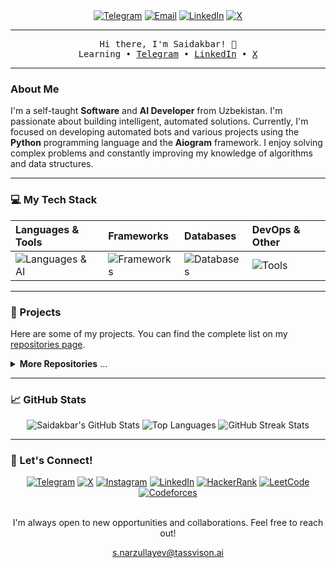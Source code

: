 <div align="center">
  <a href="https://t.me/NarzullayevMe"><img src="https://img.shields.io/badge/Telegram-26A5E4?style=for-the-badge&logo=telegram&logoColor=white" alt="Telegram" /></a>
  <a href="mailto:s.narzullayev@tassvison.ai"><img src="https://img.shields.io/badge/Email-D14836?style=for-the-badge&logo=gmail&logoColor=white" alt="Email" /></a>
  <a href="https://www.linkedin.com/in/narzullayevme/"><img src="https://img.shields.io/badge/LinkedIn-0077B5?style=for-the-badge&logo=linkedin&logoColor=white" alt="LinkedIn" /></a>
  <a href="https://x.com/NarzullayevMe"><img src="https://img.shields.io/badge/X-000000?style=for-the-badge&logo=x&logoColor=white" alt="X" /></a>
</div>

---

<div align="center">
  <samp>
    Hi there, I'm Saidakbar! 👋
    <br>
    <span>Learning</span> •
    <a href="https://t.me/NarzullayevMe" rel="nofollow">Telegram</a> •
    <a href="https://www.linkedin.com/in/narzullayevme/" rel="nofollow">LinkedIn</a> •
    <a href="https://x.com/NarzullayevMe" rel="nofollow">X</a>
  </samp>
</div>

---

### About Me

I'm a self-taught **Software** and **AI Developer** from Uzbekistan. I'm passionate about building intelligent, automated solutions. Currently, I'm focused on developing automated bots and various projects using the **Python** programming language and the **Aiogram** framework. I enjoy solving complex problems and constantly improving my knowledge of algorithms and data structures.

---

### 💻 My Tech Stack

| Languages & Tools | Frameworks | Databases | DevOps & Other |
| :--- | :--- | :--- | :--- |
| <img src="https://skillicons.dev/icons?i=python,pytorch,tensorflow,sklearn" alt="Languages & AI" /> | <img src="https://skillicons.dev/icons?i=fastapi,aiogram" alt="Frameworks" /> | <img src="https://skillicons.dev/icons?i=postgres,sqlite" alt="Databases" /> | <img src="https://skillicons.dev/icons?i=git,docker,vscode,linux" alt="Tools" /> |

---

### 🚀 Projects

Here are some of my projects. You can find the complete list on my [repositories page](https://github.com/menarzullayev?tab=repositories).

<details>
<summary><b>More Repositories</b> ...</summary>
<br>

| Project Name | GitHub | Stars | Last Commit |
| :--- | :--- | :---: | :---: |
| Your Project 1 | <a href="https://github.com/menarzullayev/your-project-1">#Github</a> | <img src="https://img.shields.io/github/stars/menarzullayev/your-project-1?style=flat" alt="Stars" /> | <img src="https://img.shields.io/github/last-commit/menarzullayev/your-project-1?style=flat&label=last" alt="Last Commit" /> |
| Your Project 2 | <a href="https://github.com/menarzullayev/your-project-2">#Github</a> | <img src="https://img.shields.io/github/stars/menarzullayev/your-project-2?style=flat" alt="Stars" /> | <img src="https://img.shields.io/github/last-commit/menarzullayev/your-project-2?style=flat&label=last" alt="Last Commit" /> |

</details>

---

### 📈 GitHub Stats

<div align="center">
  <img src="https://github-readme-stats.vercel.app/api?username=menarzullayev&show_icons=true&theme=vue-dark&include_all_commits=true&count_private=true" alt="Saidakbar's GitHub Stats" />
  <img src="https://github-readme-stats.vercel.app/api/top-langs/?username=menarzullayev&layout=compact&theme=vue-dark" alt="Top Languages" />
  <img src="https://github-readme-streak-stats.herokuapp.com/?user=menarzullayev&theme=vue-dark" alt="GitHub Streak Stats" />
</div>

---

### 🤝 Let's Connect!

<div align="center">
  <a href="https://t.me/NarzullayevMe" target="_blank"><img src="https://img.shields.io/badge/Telegram-26A5E4?style=for-the-badge&logo=telegram&logoColor=white" alt="Telegram" /></a>
  <a href="https://x.com/NarzullayevMe" target="_blank"><img src="https://img.shields.io/badge/X-000000?style=for-the-badge&logo=x&logoColor=white" alt="X" /></a>
  <a href="https://www.instagram.com/narzullayevme/" target="_blank"><img src="https://img.shields.io/badge/Instagram-E4405F?style=for-the-badge&logo=instagram&logoColor=white" alt="Instagram" /></a>
  <a href="https://www.linkedin.com/in/narzullayevme/" target="_blank"><img src="https://img.shields.io/badge/LinkedIn-0077B5?style=for-the-badge&logo=linkedin&logoColor=white" alt="LinkedIn" /></a>
  <a href="https://www.hackerrank.com/narzullayevme" target="_blank"><img src="https://img.shields.io/badge/HackerRank-2EC866?style=for-the-badge&logo=hackerrank&logoColor=white" alt="HackerRank" /></a>
  <a href="https://leetcode.com/narzullayevme" target="_blank"><img src="https://img.shields.io/badge/LeetCode-FFA116?style=for-the-badge&logo=leetcode&logoColor=white" alt="LeetCode" /></a>
  <a href="https://codeforces.com/profile/Narzullayevme" target="_blank"><img src="https://img.shields.io/badge/Codeforces-1F8ACB?style=for-the-badge&logo=codeforces&logoColor=white" alt="Codeforces" /></a>
</div>

<br>
<div align="center">
  <p>I'm always open to new opportunities and collaborations. Feel free to reach out!</p>
  <p><a href="mailto:s.narzullayev@tassvison.ai">s.narzullayev@tassvison.ai</a></p>
</div>
